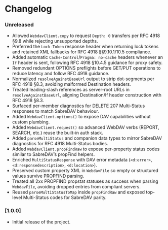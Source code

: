 # Changelog

### Unreleased
- Allowed `WebdavClient.copy` to request `Depth: 0` transfers per RFC 4918 §9.8 while rejecting unsupported depths.
- Preferred the `Lock-Token` response header when returning lock tokens and retained XML fallbacks for RFC 4918 §§9.10.1/10.5 compliance.
- Added automatic `Cache-Control`/`Pragma: no-cache` headers whenever an `If` header is sent, following RFC 4918 §10.4.5 guidance for proxy safety.
- Removed redundant OPTIONS preflights before GET/PUT operations to reduce latency and follow RFC 4918 guidance.
- Normalized `resolveAgainstBaseUrl` output to strip dot-segments per RFC 4918 §8.3, avoiding malformed Destination headers.
- Treated leading-slash references as server-root URLs in `resolveAgainstBaseUrl`, aligning Destination/If header construction with RFC 4918 §8.3.
- Surfaced per-member diagnostics for DELETE 207 Multi-Status responses to match SabreDAV behaviour.
- Added `WebdavClient.options()` to expose DAV capabilities without custom plumbing.
- Added `WebdavClient.request()` so advanced WebDAV verbs (REPORT, SEARCH, etc.) reuse the built-in auth stack.
- Added `parseMultiStatus` and companion data types to mirror SabreDAV diagnostics for RFC 4918 Multi-Status bodies.
- Added `WebdavClient.propFindRaw` to expose per-property status codes similar to SabreDAV’s propFind helpers.
- Enriched `MultiStatusResponse` with DAV error metadata (`<d:error>`, `<d:responsedescription>`, `<d:location>`).
- Preserved custom property XML in `WebdavFile` so empty or structured values survive PROPFIND parsing.
- Treated all 2xx PROPFIND propstat statuses as success when parsing `WebdavFile`, avoiding dropped entries from compliant servers.
- Reused `parseMultiStatusToMap` inside `propFindRaw` and exposed top-level Multi-Status codes for SabreDAV parity.

### [1.0.0]
- Initial release of the project.
